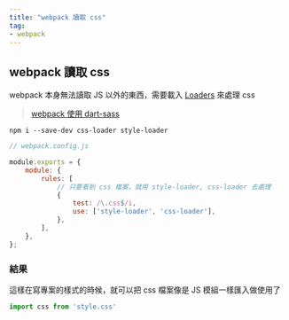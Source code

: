 ```yaml
---
title: "webpack 讀取 css"
tag: 
- webpack
---
```


##  webpack 讀取 css
webpack 本身無法讀取 JS 以外的東西，需要載入 [Loaders](Loaders.md) 來處理 css

>[webpack 使用 dart-sass](webpack%20使用%20dart-sass.md)

```shell
npm i --save-dev css-loader style-loader
```

```js
// webpack.config.js

module.exports = {
	module: {
		rules: [
			// 只要看到 css 檔案，就用 style-loader, css-loader 去處理
			{
				test: /\.css$/i,
				use: ['style-loader', 'css-loader'],
			},
		],
	},
};
```

### 結果
這樣在寫專案的樣式的時候，就可以把 css 檔案像是 JS 模組一樣匯入做使用了
```jsx
import css from 'style.css'
```